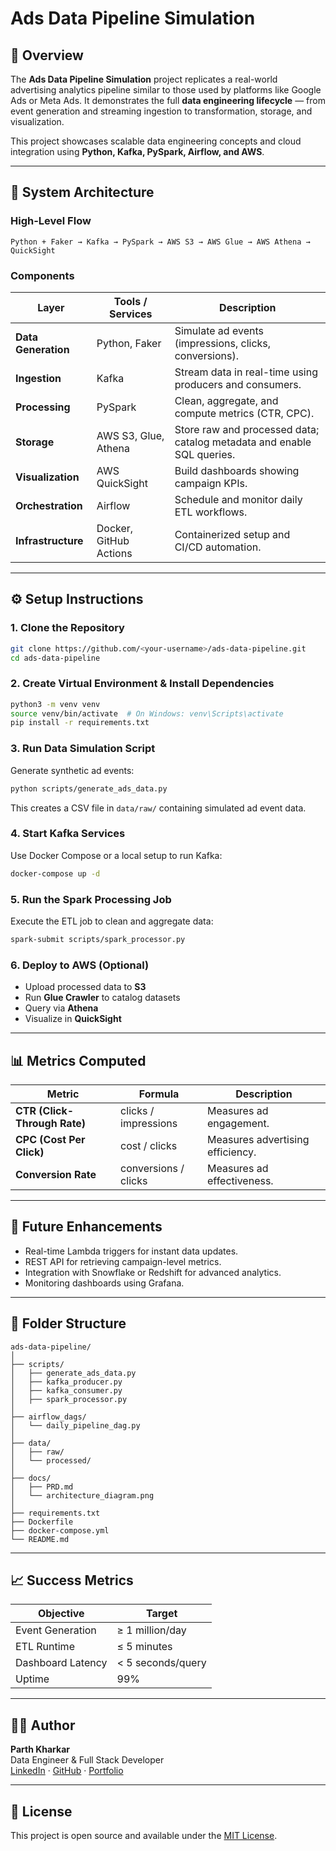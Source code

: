 # Ads Data Pipeline Simulation

## 🧭 Overview
The **Ads Data Pipeline Simulation** project replicates a real-world advertising analytics pipeline similar to those used by platforms like Google Ads or Meta Ads. It demonstrates the full **data engineering lifecycle** — from event generation and streaming ingestion to transformation, storage, and visualization.

This project showcases scalable data engineering concepts and cloud integration using **Python, Kafka, PySpark, Airflow, and AWS**.

---

## 🧱 System Architecture

### **High-Level Flow**
```
Python + Faker → Kafka → PySpark → AWS S3 → AWS Glue → AWS Athena → QuickSight
```

### **Components**
| Layer | Tools / Services | Description |
|--------|------------------|--------------|
| **Data Generation** | Python, Faker | Simulate ad events (impressions, clicks, conversions). |
| **Ingestion** | Kafka | Stream data in real-time using producers and consumers. |
| **Processing** | PySpark | Clean, aggregate, and compute metrics (CTR, CPC). |
| **Storage** | AWS S3, Glue, Athena | Store raw and processed data; catalog metadata and enable SQL queries. |
| **Visualization** | AWS QuickSight | Build dashboards showing campaign KPIs. |
| **Orchestration** | Airflow | Schedule and monitor daily ETL workflows. |
| **Infrastructure** | Docker, GitHub Actions | Containerized setup and CI/CD automation. |

---

## ⚙️ Setup Instructions

### **1. Clone the Repository**
```bash
git clone https://github.com/<your-username>/ads-data-pipeline.git
cd ads-data-pipeline
```

### **2. Create Virtual Environment & Install Dependencies**
```bash
python3 -m venv venv
source venv/bin/activate  # On Windows: venv\Scripts\activate
pip install -r requirements.txt
```

### **3. Run Data Simulation Script**
Generate synthetic ad events:
```bash
python scripts/generate_ads_data.py
```
This creates a CSV file in `data/raw/` containing simulated ad event data.

### **4. Start Kafka Services**
Use Docker Compose or a local setup to run Kafka:
```bash
docker-compose up -d
```

### **5. Run the Spark Processing Job**
Execute the ETL job to clean and aggregate data:
```bash
spark-submit scripts/spark_processor.py
```

### **6. Deploy to AWS (Optional)**
- Upload processed data to **S3**
- Run **Glue Crawler** to catalog datasets
- Query via **Athena**
- Visualize in **QuickSight**

---

## 📊 Metrics Computed
| Metric | Formula | Description |
|---------|----------|--------------|
| **CTR (Click-Through Rate)** | clicks / impressions | Measures ad engagement. |
| **CPC (Cost Per Click)** | cost / clicks | Measures advertising efficiency. |
| **Conversion Rate** | conversions / clicks | Measures ad effectiveness. |

---

## 🚀 Future Enhancements
- Real-time Lambda triggers for instant data updates.
- REST API for retrieving campaign-level metrics.
- Integration with Snowflake or Redshift for advanced analytics.
- Monitoring dashboards using Grafana.

---

## 🧩 Folder Structure
```
ads-data-pipeline/
│
├── scripts/
│   ├── generate_ads_data.py
│   ├── kafka_producer.py
│   ├── kafka_consumer.py
│   ├── spark_processor.py
│
├── airflow_dags/
│   └── daily_pipeline_dag.py
│
├── data/
│   ├── raw/
│   └── processed/
│
├── docs/
│   ├── PRD.md
│   └── architecture_diagram.png
│
├── requirements.txt
├── Dockerfile
├── docker-compose.yml
└── README.md
```

---

## 📈 Success Metrics
| Objective | Target |
|------------|---------|
| Event Generation | ≥ 1 million/day |
| ETL Runtime | ≤ 5 minutes |
| Dashboard Latency | < 5 seconds/query |
| Uptime | 99% |

---

## 🧑‍💻 Author
**Parth Kharkar**  
Data Engineer & Full Stack Developer  
[LinkedIn](https://www.linkedin.com/in/parrthhkharkar) · [GitHub](https://github.com/Parrthh) · [Portfolio](https://parthkharkar.lovable.app/?)

---

## 📄 License
This project is open source and available under the [MIT License](LICENSE).

